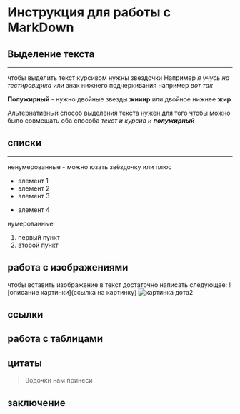 # Инструкция для работы с MarkDown

## Выделение текста
---

чтобы выделить текст курсивом нужны звездочки 
Например *я учусь на тестировщика* или знак нижнего подчеркивания например _вот так_

**Полужирный** - нужно двойные звезды **жииир** или двойное нижнее __жир__

Альтернативный способ выделения текста нужен для того чтобы можно было совмещать оба способа
_текст и курсив и **полужирный**_

## списки
---
ненумерованные - можно юзать звёздочку или плюс
* элемент 1
* элемент 2
* элемент 3
+ элемент 4

нумерованные
1. первый пункт
2. второй пункт

## работа с изображениями 
чтобы вставить изображение в текст достаточно написать следующее:
 \!\[описание картинки]\(ссылка на картинку)
![картинка дота2](https://club.dns-shop.ru/api/v1/image/getOriginal/q93_933b0e989546acec00d5e1a4671b2db7c69ecb5b944262e99ae3f038f0a84af2.jpg/)

## ссылки

## работа с таблицами

## цитаты
> Водочки нам принеси

## заключение